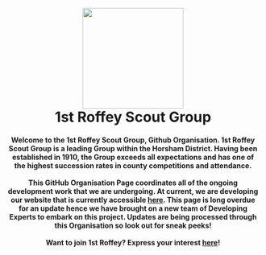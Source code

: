 <h1 align="center">
  <br>
  <a href="http://www.amitmerchant.com/electron-markdownify"><img src="https://avatars.githubusercontent.com/u/166124613?s=200&v=4" width="200"></a>
  <br>
  1st Roffey Scout Group
</h1>

<h4 align="center">Welcome to the 1st Roffey Scout Group, Github Organisation. 1st Roffey Scout Group is a leading Group within the Horsham District. Having been established in 1910, the Group exceeds all expectations and has one of the highest succession rates in county competitions and attendance.<br><br>This GitHub Organisation Page coordinates all of the ongoing development work that we are undergoing. At current, we are developing our website that is currently accessible <a href="https://1st-roffey.org.uk/">here</a>. This page is long overdue for an update hence we have brought on a new team of Developing Experts to embark on this project. Updates are being processed through this Organisation so look out for sneak peeks!<br><br>Want to join 1st Roffey? Express your interest <a href="https://www.1st-roffey.org.uk/about/join-1st-roffey/">here</a>!</h4>
